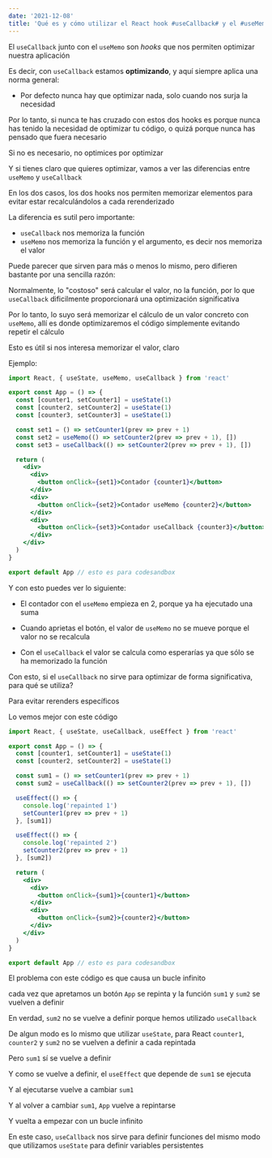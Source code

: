 ```yaml
---
date: '2021-12-08'
title: 'Qué es y cómo utilizar el React hook #useCallback# y el #useMemo#, y su parecido con #useState#'
---
```


El `useCallback` junto con el `useMemo` son _hooks_ que nos permiten optimizar nuestra aplicación

Es decir, con `useCallback` estamos **optimizando**, y aquí siempre aplica una norma general:

- Por defecto nunca hay que optimizar nada, solo cuando nos surja la necesidad

Por lo tanto, si nunca te has cruzado con estos dos hooks es porque nunca has tenido la necesidad de optimizar tu código, o quizá porque nunca has pensado que fuera necesario

Si no es necesario, no optimices por optimizar

Y si tienes claro que quieres optimizar, vamos a ver las diferencias entre `useMemo` y `useCallback`

En los dos casos, los dos hooks nos permiten memorizar elementos para evitar estar recalculándolos a cada rerenderizado

La diferencia es sutil pero importante:

- `useCallback` nos memoriza la función
- `useMemo` nos memoriza la función y el argumento, es decir nos memoriza el valor

Puede parecer que sirven para más o menos lo mismo, pero difieren bastante por una sencilla razón:

Normalmente, lo "costoso" será calcular el valor, no la función, por lo que `useCallback` dificilmente proporcionará una optimización significativa

Por lo tanto, lo suyo será memorizar el cálculo de un valor concreto con `useMemo`, allí es donde optimizaremos el código simplemente evitando repetir el cálculo

Esto es útil si nos interesa memorizar el valor, claro

Ejemplo:

```jsx
import React, { useState, useMemo, useCallback } from 'react'

export const App = () => {
  const [counter1, setCounter1] = useState(1)
  const [counter2, setCounter2] = useState(1)
  const [counter3, setCounter3] = useState(1)

  const set1 = () => setCounter1(prev => prev + 1)
  const set2 = useMemo(() => setCounter2(prev => prev + 1), [])
  const set3 = useCallback(() => setCounter2(prev => prev + 1), [])

  return (
    <div>
      <div>
        <button onClick={set1}>Contador {counter1}</button>
      </div>
      <div>
        <button onClick={set2}>Contador useMemo {counter2}</button>
      </div>
      <div>
        <button onClick={set3}>Contador useCallback {counter3}</button>
      </div>
    </div>
  )
}

export default App // esto es para codesandbox
```

Y con esto puedes ver lo siguiente:

- El contador con el `useMemo` empieza en 2, porque ya ha ejecutado una suma

- Cuando aprietas el botón, el valor de `useMemo` no se mueve porque el valor no se recalcula

- Con el `useCallback` el valor se calcula como esperarías ya que sólo se ha memorizado la función

Con esto, si el `useCallback` no sirve para optimizar de forma significativa, para qué se utiliza?

Para evitar rerenders específicos

Lo vemos mejor con este código

```jsx
import React, { useState, useCallback, useEffect } from 'react'

export const App = () => {
  const [counter1, setCounter1] = useState(1)
  const [counter2, setCounter2] = useState(1)

  const sum1 = () => setCounter1(prev => prev + 1)
  const sum2 = useCallback(() => setCounter2(prev => prev + 1), [])

  useEffect(() => {
    console.log('repainted 1')
    setCounter1(prev => prev + 1)
  }, [sum1])

  useEffect(() => {
    console.log('repainted 2')
    setCounter2(prev => prev + 1)
  }, [sum2])

  return (
    <div>
      <div>
        <button onClick={sum1}>{counter1}</button>
      </div>
      <div>
        <button onClick={sum2}>{counter2}</button>
      </div>
    </div>
  )
}

export default App // esto es para codesandbox
```

El problema con este código es que causa un bucle infinito

cada vez que apretamos un botón `App` se repinta y la función `sum1` y `sum2` se vuelven a definir

En verdad, `sum2` no se vuelve a definir porque hemos utilizado `useCallback`

De algun modo es lo mismo que utilizar `useState`, para React `counter1`, `counter2` y `sum2` no se vuelven a definir a cada repintada

Pero `sum1` sí se vuelve a definir

Y como se vuelve a definir, el `useEffect` que depende de `sum1` se ejecuta

Y al ejecutarse vuelve a cambiar `sum1`

Y al volver a cambiar `sum1`, `App` vuelve a repintarse

Y vuelta a empezar con un bucle infinito

En este caso, `useCallback` nos sirve para definir funciones del mismo modo que utilizamos `useState` para definir variables persistentes
